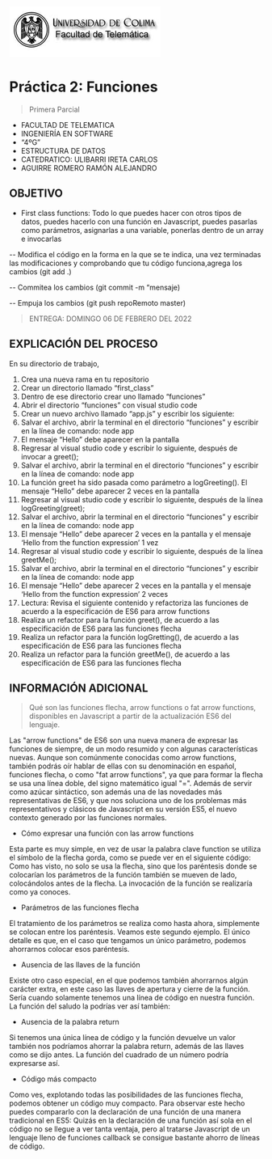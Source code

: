 ![Logo](img/ucol-logo.jpg)

# Práctica 2: Funciones

> Primera Parcial

- FACULTAD DE TELEMATICA
- INGENIERÍA EN SOFTWARE
- “4ºG”
- ESTRUCTURA DE DATOS
- CATEDRATICO: ULIBARRI IRETA CARLOS
- AGUIRRE ROMERO RAMÓN ALEJANDRO

## OBJETIVO

- First class functions:
  Todo lo que puedes hacer con otros tipos de datos, puedes hacerlo con una función en Javascript, puedes pasarlas como parámetros, asignarlas a una variable, ponerlas dentro de un array e invocarlas

-- Modifica el código en la forma en la que se te indica, una vez terminadas las modificaciones y comprobando que tu código funciona,agrega los cambios (git add .)

-- Commitea los cambios (git commit -m “mensaje)

-- Empuja los cambios (git push repoRemoto master)

> ENTREGA: DOMINGO 06 DE FEBRERO DEL 2022

## EXPLICACIÓN DEL PROCESO

En su directorio de trabajo,

1. Crea una nueva rama en tu repositorio
2. Crear un directorio llamado “first_class”
3. Dentro de ese directorio crear uno llamado “funciones”
4. Abrir el directorio “funciones” con visual studio code
5. Crear un nuevo archivo llamado “app.js” y escribir los siguiente:
6. Salvar el archivo, abrir la terminal en el directorio “funciones” y escribir en la línea de comando: node app
7. El mensaje “Hello” debe aparecer en la pantalla
8. Regresar al visual studio code y escribir lo siguiente, después de invocar a greet();
9. Salvar el archivo, abrir la terminal en el directorio “funciones” y escribir en la línea de comando: node app
10. La función greet ha sido pasada como parámetro a logGreeting(). El mensaje “Hello” debe aparecer 2 veces en la pantalla
11. Regresar al visual studio code y escribir lo siguiente, después de la línea logGreeting(greet);
12. Salvar el archivo, abrir la terminal en el directorio “funciones” y escribir en la línea de comando: node app
13. El mensaje “Hello” debe aparecer 2 veces en la pantalla y el mensaje ‘Hello from the function expression’ 1 vez
14. Regresar al visual studio code y escribir lo siguiente, después de la línea greetMe();
15. Salvar el archivo, abrir la terminal en el directorio “funciones” y escribir en la línea de comando: node app
16. El mensaje “Hello” debe aparecer 2 veces en la pantalla y el mensaje ‘Hello from the function expression’ 2 veces
17. Lectura: Revisa el siguiente contenido y refactoriza las funciones de acuerdo a la especificación de ES6 para arrow functions
18. Realiza un refactor para la función greet(), de acuerdo a las especificación de ES6 para las funciones flecha
19. Realiza un refactor para la función logGretting(), de acuerdo a las especificación de ES6 para las funciones flecha
20. Realiza un refactor para la función greetMe(), de acuerdo a las especificación de ES6 para las funciones flecha

## INFORMACIÓN ADICIONAL

> Qué son las funciones flecha, arrow functions o fat arrow functions, disponibles en Javascript a partir de la actualización ES6 del lenguaje.

Las "arrow functions" de ES6 son una nueva manera de expresar las funciones de siempre, de un modo resumido y con algunas características nuevas. Aunque son comúnmente conocidas como arrow functions, también podrás oír hablar de ellas con su denominación en español, funciones flecha, o como "fat arrow functions", ya que para formar la flecha se usa una línea doble, del signo matemático igual "=". Además de servir como azúcar sintáctico, son además una de las novedades más representativas de ES6, y que nos soluciona uno de los problemas más representativos y clásicos de Javascript en su versión ES5, el nuevo contexto generado por las funciones normales.

- Cómo expresar una función con las arrow functions

Esta parte es muy simple, en vez de usar la palabra clave function se utiliza el símbolo de la flecha gorda, como se puede ver en el siguiente código:
Como has visto, no solo se usa la flecha, sino que los paréntesis donde se colocarían los parámetros de la función también se mueven de lado, colocándolos antes de la flecha. La invocación de la función se realizaría como ya conoces.

- Parámetros de las funciones flecha

El tratamiento de los parámetros se realiza como hasta ahora, simplemente se colocan entre los paréntesis. Veamos este segundo ejemplo.
El único detalle es que, en el caso que tengamos un único parámetro, podemos ahorrarnos colocar esos paréntesis.

- Ausencia de las llaves de la función

Existe otro caso especial, en el que podemos también ahorrarnos algún carácter extra, en este caso las llaves de apertura y cierre de la función. Sería cuando solamente tenemos una línea de código en nuestra función. La función del saludo la podrías ver así también:

- Ausencia de la palabra return

Si tenemos una única línea de código y la función devuelve un valor también nos podríamos ahorrar la palabra return, además de las llaves como se dijo antes. La función del cuadrado de un número podría expresarse así.

- Código más compacto

Como ves, explotando todas las posibilidades de las funciones flecha, podemos obtener un código muy compacto. Para observar este hecho puedes compararlo con la declaración de una función de una manera tradicional en ES5:
Quizás en la declaración de una función así sola en el código no se llegue a ver tanta ventaja, pero al tratarse Javascript de un lenguaje lleno de funciones callback se consigue bastante ahorro de líneas de código.

